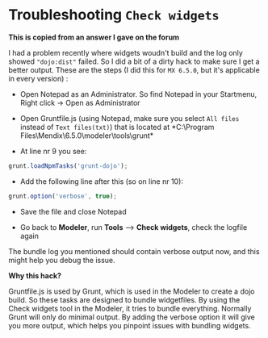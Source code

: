 # Troubleshooting `Check widgets`

**This is copied from an answer I gave on the forum**

I had a problem recently where widgets woudn't build and the log only showed `"dojo:dist"` failed. So I did a bit of a dirty hack to make sure I get a better output. These are the steps (I did this for `MX 6.5.0`, but it's applicable in every version) :

- Open Notepad as an Administrator. So find Notepad in your Startmenu, Right click -> Open as Administrator

- Open Gruntfile.js (using Notepad, make sure you select `All files` instead of `Text files(txt)`) that is located at *C:\Program Files\Mendix\6.5.0\modeler\tools\grunt\*

- At line nr 9 you see:

```js
grunt.loadNpmTasks('grunt-dojo');
```

- Add the following line after this (so on line nr 10):

```js
grunt.option('verbose', true);
```

- Save the file and close Notepad

- Go back to **Modeler**, run **Tools** --> **Check widgets**, check the logfile again

The bundle log you mentioned should contain verbose output now, and this might help you debug the issue.

**Why this hack?**

Gruntfile.js is used by Grunt, which is used in the Modeler to create a dojo build. So these tasks are designed to bundle widgetfiles. By using the Check widgets tool in the Modeler, it tries to bundle everything. Normally Grunt will only do minimal output. By adding the verbose option it will give you more output, which helps you pinpoint issues with bundling widgets.
